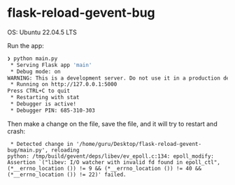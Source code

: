 # flask-reload-gevent-bug


OS: Ubuntu 22.04.5 LTS

Run the app:
```bash
❯ python main.py
 * Serving Flask app 'main'
 * Debug mode: on
WARNING: This is a development server. Do not use it in a production deployment. Use a production WSGI server instead.
 * Running on http://127.0.0.1:5000
Press CTRL+C to quit
 * Restarting with stat
 * Debugger is active!
 * Debugger PIN: 685-310-303
```
Then make a change on the file, save the file, and it will try to restart and crash:
```
 * Detected change in '/home/guru/Desktop/flask-reload-gevent-bug/main.py', reloading
python: /tmp/build/gevent/deps/libev/ev_epoll.c:134: epoll_modify: Assertion `("libev: I/O watcher with invalid fd found in epoll_ctl", (*__errno_location ()) != 9 && (*__errno_location ()) != 40 && (*__errno_location ()) != 22)' failed.
```

